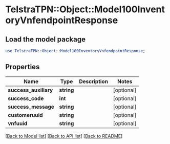 # TelstraTPN::Object::Model100InventoryVnfendpointResponse

## Load the model package
```perl
use TelstraTPN::Object::Model100InventoryVnfendpointResponse;
```

## Properties
Name | Type | Description | Notes
------------ | ------------- | ------------- | -------------
**success_auxiliary** | **string** |  | [optional] 
**success_code** | **int** |  | [optional] 
**success_message** | **string** |  | [optional] 
**customeruuid** | **string** |  | [optional] 
**vnfuuid** | **string** |  | [optional] 

[[Back to Model list]](../README.md#documentation-for-models) [[Back to API list]](../README.md#documentation-for-api-endpoints) [[Back to README]](../README.md)


